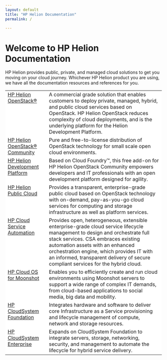 ```yaml
---
layout: default
title: "HP Helion Documentation"
permalink: /

---
```

<!--PUBLISHED-->

<!-- <iframe src="https://player.vimeo.com/video/38064508?title=0&amp;byline=0&amp;portrait=0" width="580" height="420" frameborder="0"> </iframe> -->


# Welcome to HP Helion Documentation

HP Helion provides public, private, and managed cloud solutions to get you moving on your cloud journey. Whichever HP Helion product you are using, we have all the documentation resources and references for you. 

<div style=" text-align: left; text-indent: 0px; padding: 0px 0px 0px 0px; margin: 0px 0px 0px 0px;"><table width="560px" border="0" cellpadding="2" cellspacing="2" style="background-color: #ffffff;">

<tr valign="top">
<td style="border-width : 0px;"><p style=" text-align: left; text-indent: 0px; padding: 0px 0px 0px 0px; margin: 0px 0px 0px 0px;"><span style=" background-color: transparent; text-decoration: none;"><a href="/helion/openstack/">HP Helion OpenStack&reg;</a></span></p>
</td>
<td>A commercial grade solution that enables customers to deploy private, managed, hybrid, and public cloud services based on OpenStack.  HP Helion OpenStack reduces complexity of cloud deployments, and is the underlying platform for the Helion Development Platform.</td>
</tr>


<tr valign="top">
<td style="border-width : 0px;"><p style=" text-align: left; text-indent: 0px; padding: 0px 0px 0px 0px; margin: 0px 0px 0px 0px;"><span style=" background-color: transparent; text-decoration: none;"><a href="/helion/community/">HP Helion OpenStack&reg; Community</a></span></p>
</td>
<td>Pure and free-to-license distribution of OpenStack technology for small scale open cloud environments. </td>
</tr>

<tr valign="top">
<td style="border-width : 0px;"><p style=" text-align: left; text-indent: 0px; padding: 0px 0px 0px 0px; margin: 0px 0px 0px 0px;"><span style=" background-color: transparent; text-decoration: none;"><a href="/helion/devplatform/">HP Helion Development Platform</a></span></p>
</td>
<td>Based on Cloud Foundry&trade;, this free add-on for HP Helion OpenStack Community empowers developers and IT professionals with an open development platform designed for agility.
</td>
</tr>

<tr valign="top">
<td style="border-width : 0px;"><p style=" text-align: left; text-indent: 0px; padding: 0px 0px 0px 0px; margin: 0px 0px 0px 0px;"><span style=" background-color: transparent; text-decoration: none;"><a href="/pc-overview/">HP Helion Public Cloud</a></span></p>
</td>
<td>Provides a transparent, enterprise-grade public cloud based on OpenStack technology with on-demand, pay-as-you-go cloud services for computing and storage infrastructure as well as platform services.
</td>
</tr>

<tr valign="top">
<td style="border-width : 0px;"><p style=" text-align: left; text-indent: 0px; padding: 0px 0px 0px 0px; margin: 0px 0px 0px 0px;"><span style=" background-color: transparent; text-decoration: none;"><a href="/automation/">HP Cloud Service Automation</a></span></p>
</td>
<td>Provides open, heterogeneous, extensible enterprise-grade cloud service lifecycle management to design and orchestrate full stack services. CSA embraces existing automation assets with an enhanced orchestration engine, which provides IT with an informed, transparent delivery of secure compliant services for the hybrid cloud.
</td>
</tr>



<tr valign="top">
<td style="border-width : 0px;"><p style=" text-align: left; text-indent: 0px; padding: 0px 0px 0px 0px; margin: 0px 0px 0px 0px;"><span style=" background-color: transparent; text-decoration: none;"><a href="/cloudos/moonshot/">HP Cloud OS for Moonshot</a></span></p>
</td>
<td>Enables you to efficiently create and run cloud environments using Moonshot servers to support a wide range of complex IT demands, from cloud-based applications to social media, big data and mobility.
</td>
</tr>

<tr valign="top">
<td style="border-width : 0px;"><p style=" text-align: left; text-indent: 0px; padding: 0px 0px 0px 0px; margin: 0px 0px 0px 0px;"><span style=" background-color: transparent; text-decoration: none;"><a href="http://www.hp.com/go/cloudsystem/docs">HP CloudSystem Foundation</a></span></p>
</td>
<td>Integrates hardware and software to deliver core Infrastructure as a Service provisioning and lifecycle management of compute, network and storage resources.
</td>
</tr>

<tr valign="top">
<td style="border-width : 0px;"><p style=" text-align: left; text-indent: 0px; padding: 0px 0px 0px 0px; margin: 0px 0px 0px 0px;"><span style=" background-color: transparent; text-decoration: none;"><a href="http://www.hp.com/go/cloudsystem/docs">HP CloudSystem Enterprise</a></span></p>
</td>
<td>Expands on CloudSystem Foundation to integrate servers, storage, networking, security, and management to automate the lifecycle for hybrid service delivery.
</td>
</tr>

</table>
</div>
